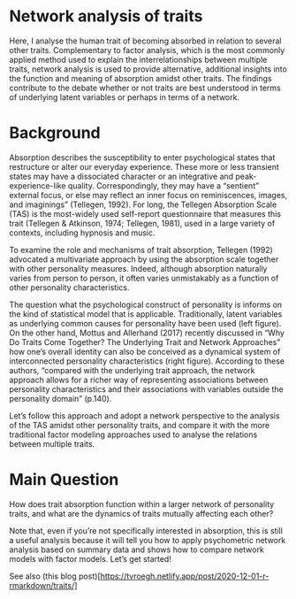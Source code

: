 # Network analysis of traits
Here, I analyse the human trait of becoming absorbed in relation to several other traits. Complementary to factor analysis, which is the most commonly applied method used to explain the interrelationships between multiple traits, network analysis is used to provide alternative, additional insights into the function and meaning of absorption amidst other traits. The findings contribute to the debate whether or not traits are best understood in terms of underlying latent variables or perhaps in terms of a network.

# Background
Absorption describes the susceptibility to enter psychological states that restructure or alter our everyday experience. These more or less transient states may have a dissociated character or an integrative and peak-experience-like quality. Correspondingly, they may have a “sentient” external focus, or else may reflect an inner focus on reminiscences, images, and imaginings” (Tellegen, 1992). For long, the Tellegen Absorption Scale (TAS) is the most-widely used self-report questionnaire that measures this trait (Tellegen & Atkinson, 1974; Tellegen, 1981), used in a large variety of contexts, including hypnosis and music.

To examine the role and mechanisms of trait absorption, Tellegen (1992) advocated a multivariate approach by using the absorption scale together with other personality measures. Indeed, although absorption naturally varies from person to person, it often varies unmistakably as a function of other personality characteristics.

The question what the psychological construct of personality is informs on the kind of statistical model that is applicable. Traditionally, latent variables as underlying common causes for personality have been used (left figure). On the other hand, Mottus and Allerhand (2017) recently discussed in “Why Do Traits Come Together? The Underlying Trait and Network Approaches” how one’s overall identity can also be conceived as a dynamical system of interconnected personality characteristics (right figure). According to these authors, “compared with the underlying trait approach, the network approach allows for a richer way of representing associations between personality characteristics and their associations with variables outside the personality domain” (p.140).

Let’s follow this approach and adopt a network perspective to the analysis of the TAS amidst other personality traits, and compare it with the more traditional factor modeling approaches used to analyse the relations between multiple traits.

# Main Question
How does trait absorption function within a larger network of personality traits, and what are the dynamics of traits mutually affecting each other?

Note that, even if you’re not specifically interested in absorption, this is still a useful analysis because it will tell you how to apply psychometric network analysis based on summary data and shows how to compare network models with factor models. Let’s get started!

See also (this blog post)[https://tvroegh.netlify.app/post/2020-12-01-r-rmarkdown/traits/]
